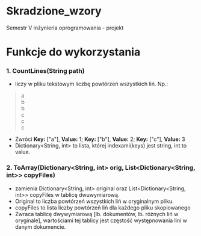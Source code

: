 # Skradzione_wzory
 Semestr V inżynieria oprogramowania - projekt

# Funkcje do wykorzystania
### 1. CountLines(String path)
 - liczy w pliku tekstowym liczbę powtórzeń wszystkich liń. Np.:
 >a     
 >b  
 >b   
 >c    
 >c  
 >c 
  
 - Zwróci **Key:** ["a"], **Value:** 1; **Key:** ["b"], **Value:** 2; **Key:** ["c"], **Value:** 3  
 - Dictionary<String, int> to lista, której indexami(keys) jest string, int to value.  
   
### 2. ToArray(Dictionary<String, int> orig, List<Dictionary<String, int>> copyFiles)
 - zamienia Dictionary<String, int> original oraz List<Dictionary<String, int>> copyFiles w tablicę dwuwymiarową.
 - Original to liczba powtórzeń wszystkich liń w oryginalnym pliku.
 - copyFiles to lista liczby powtórzeń liń dla każdego pliku skopiowanego
 - Zwraca tablicę dwywymiarową [lb. dokumentów, lb. różnych liń w oryginale], wartościami tej tablicy jest częstość występnowania lini w danym dokumencie.
